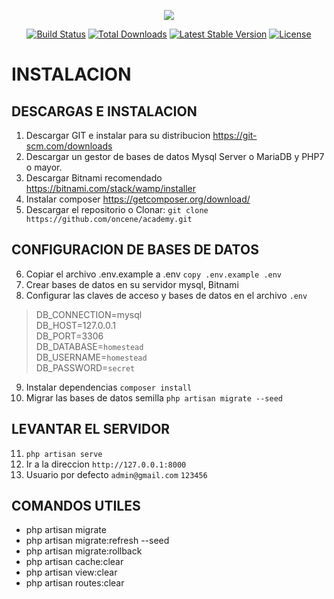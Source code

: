 <p align="center"><img src="https://laravel.com/assets/img/components/logo-laravel.svg"></p>

<p align="center">
<a href="https://travis-ci.org/laravel/framework"><img src="https://travis-ci.org/laravel/framework.svg" alt="Build Status"></a>
<a href="https://packagist.org/packages/laravel/framework"><img src="https://poser.pugx.org/laravel/framework/d/total.svg" alt="Total Downloads"></a>
<a href="https://packagist.org/packages/laravel/framework"><img src="https://poser.pugx.org/laravel/framework/v/stable.svg" alt="Latest Stable Version"></a>
<a href="https://packagist.org/packages/laravel/framework"><img src="https://poser.pugx.org/laravel/framework/license.svg" alt="License"></a>
</p>

# INSTALACION
## DESCARGAS E INSTALACION
1. Descargar GIT e instalar para su distribucion https://git-scm.com/downloads
2. Descargar un gestor de bases de datos Mysql Server o MariaDB y PHP7 o mayor.
3. Descargar Bitnami recomendado https://bitnami.com/stack/wamp/installer
4. Instalar composer https://getcomposer.org/download/
5. Descargar el repositorio o Clonar: `git clone https://github.com/oncene/academy.git`

## CONFIGURACION DE BASES DE DATOS
6. Copiar el archivo .env.example a .env `copy .env.example .env`
7. Crear bases de datos en su servidor mysql, Bitnami
8. Configurar las claves de acceso y bases de datos en el archivo `.env`

 > DB_CONNECTION=mysql  
DB_HOST=127.0.0.1  
DB_PORT=3306  
DB_DATABASE=`homestead`  
DB_USERNAME=`homestead`  
DB_PASSWORD=`secret`
9. Instalar dependencias `composer install`
10. Migrar las bases de datos semilla `php artisan migrate --seed`

## LEVANTAR EL SERVIDOR
11. `php artisan serve`
12. Ir a la direccion `http://127.0.0.1:8000`
13. Usuario por defecto `admin@gmail.com` `123456`
## COMANDOS UTILES
* php artisan migrate
* php artisan migrate:refresh --seed
* php artisan migrate:rollback
* php artisan cache:clear
* php artisan view:clear
* php artisan routes:clear
